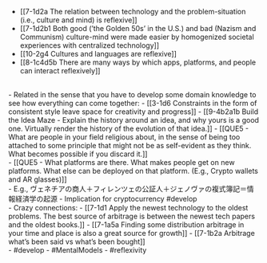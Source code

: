 - [[7-1d2a The relation between technology and the problem-situation (i.e., culture and mind) is reflexive]]
- [[7-1d2b1 Both good (’the Golden 50s’ in the U.S.) and bad (Nazism and Communism) culture-mind were made easier by homogenized societal experiences with centralized technology]]
- [[10-2g4 Cultures and languages are reflexive]]
- [[8-1c4d5b There are many ways by which apps, platforms, and people can interact reflexively]]
<br>
- Related in the sense that you have to develop some domain knowledge to see how everything can come together:
- [[3-1d6 Constraints in the form of consistent style leave space for creativity and progress]]
- [[9-4b2a1b Build the Idea Maze - Explain the history around an idea, and why yours is a good one. Virtually render the history of the evolution of that idea.]]
- [[QUE5 - What are people in your field religious about, in the sense of being too attached to some principle that might not be as self-evident as they think. What becomes possible if you discard it.]]
<br>
- [[QUE5 - What platforms are there. What makes people get on new platforms. What else can be deployed on that platform. (E.g., Crypto wallets and AR glasses)]]
<br>
- E.g., ヴェネチアの商人＋フィレンツェの公証人＋ジェノヴァの複式簿記＝情報経済学の起源
  - Implication for cryptocurrency #develop
<br>
- Crazy connections:
- [[7-1d1 Apply the newest technology to the oldest problems. The best source of arbitrage is between the newest tech papers and the oldest books.]]
- [[7-1a5a Finding some distribution arbitrage in your time and place is also a great source for growth]]
- [[7-1b2a Arbitrage what’s been said vs what’s been bought]]
<br>
- #develop
- #MentalModels
- #reflexivity
